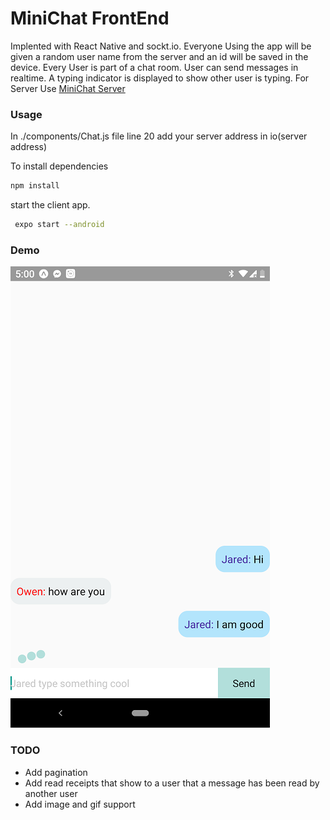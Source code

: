 # MiniChat FrontEnd

Implented with React Native and sockt.io. Everyone Using the app will be given a random user name from the server and an id will be saved in the device. Every User is part of a chat room. User can send messages in realtime. A typing indicator is displayed to show other user is typing. For Server Use [MiniChat Server](https://github.com/Jashem/MiniChat_Server)

### Usage

In ./components/Chat.js file line 20 add your server address in io(server address)

To install dependencies

```bash
npm install
```

start the client app.

```bash
 expo start --android
```

### Demo

<img src='demo.png' />

### TODO

- Add pagination
- Add read receipts that show to a user that a message has been read by another user
- Add image and gif support
